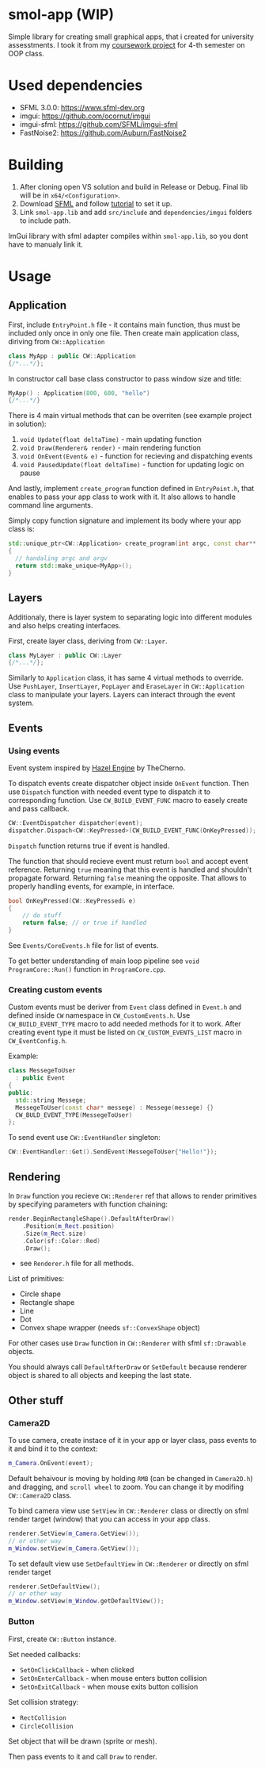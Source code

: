 # smol-app (WIP)
Simple library for creating small graphical apps, that i created for university assesstments.
I took it from my [coursework project](https://github.com/Timur1232/coursework-2) for 4-th semester on OOP class.

# Used dependencies
- SFML 3.0.0: https://www.sfml-dev.org
- imgui: https://github.com/ocornut/imgui
- imgui-sfml: https://github.com/SFML/imgui-sfml
- FastNoise2: https://github.com/Auburn/FastNoise2

# Building
1. After cloning open VS solution and build in Release or Debug. Final lib will be in `x64/<Configuration>`.
2. Download [SFML](https://www.sfml-dev.org/download/) and follow [tutorial](https://www.sfml-dev.org/tutorials/3.0/getting-started/visual-studio/) to set it up.
3. Link `smol-app.lib` and add `src/include` and `dependencies/imgui` folders to include path.

ImGui library with sfml adapter compiles within `smol-app.lib`, so you dont have to manualy link it.

# Usage
## Application
First, include `EntryPoint.h` file - it contains main function, thus must be included only once in only one file.
Then create main application class, diriving from `CW::Application`
```cpp
class MyApp : public CW::Application
{/*...*/};
```

In constructor call base class constructor to pass window size and title:
```cpp
MyApp() : Application(800, 600, "hello")
{/*...*/}
```

There is 4 main virtual methods that can be overriten (see example project in solution):
1. `void Update(float deltaTime)` - main updating function
2. `void Draw(Renderer& render)` - main rendering function
3. `void OnEvent(Event& e)` - function for recieving and dispatching events
4. `void PausedUpdate(float deltaTime)` - function for updating logic on pause

And lastly, implement `create_program` function defined in `EntryPoint.h`, that enables to pass your app class to work with it.
It also allows to handle command line arguments.

Simply copy function signature and implement its body where your app class is:
```cpp
std::unique_ptr<CW::Application> create_program(int argc, const char** argv)
{
  // handaling argc and argv
  return std::make_unique<MyApp>();
}
```
## Layers
Additionaly, there is layer system to separating logic into different modules and also helps creating interfaces.

First, create layer class, deriving from `CW::Layer`.
```cpp
class MyLayer : public CW::Layer
{/*...*/};
```

Similarly to `Application` class, it has same 4 virtual methods to override.
Use `PushLayer`, `InsertLayer`, `PopLayer` and `EraseLayer` in `CW::Application` class to manipulate your layers.
Layers can interact through the event system.

## Events
### Using events
Event system inspired by [Hazel Engine](https://github.com/TheCherno/Hazel) by TheCherno.

To dispatch events create dispatcher object inside `OnEvent` function.
Then use `Dispatch` function with needed event type to dispatch it to corresponding function.
Use `CW_BUILD_EVENT_FUNC` macro to easely create and pass callback.
```cpp
CW::EventDispatcher dispatcher(event);
dispatcher.Dispach<CW::KeyPressed>(CW_BUILD_EVENT_FUNC(OnKeyPressed));
```

`Dispatch` function returns true if event is handled.

The function that should recieve event must return `bool` and accept event reference.
Returning `true` meaning that this event is handled and shouldn't propagate forward. Returning `false` meaning the opposite.
That allows to properly handling events, for example, in interface.
```cpp
bool OnKeyPressed(CW::KeyPressed& e)
{
	// do stuff
	return false; // or true if handled
}
```

See `Events/CoreEvents.h` file for list of events.

To get better understanding of main loop pipeline see `void ProgramCore::Run()` function in `ProgramCore.cpp`.

### Creating custom events
Custom events must be deriver from `Event` class defined in `Event.h` and defined inside `CW` namespace in `CW_CustomEvents.h`.
Use `CW_BUILD_EVENT_TYPE` macro to add needed methods for it to work.
After creating event type it must be listed on `CW_CUSTOM_EVENTS_LIST` macro in `CW_EventConfig.h`.

Example:
```cpp
class MessegeToUser
  : public Event
{
public:
  std::string Messege;
  MessegeToUser(const char* messege) : Messege(messege) {}
  CW_BULD_EVENT_TYPE(MessegeToUser)
};
```

To send event use `CW::EventHandler` singleton:
```cpp
CW::EventHandler::Get().SendEvent(MessegeToUser{"Hello!"});
```

## Rendering
In `Draw` function you recieve `CW::Renderer` ref that allows to render primitives by specifying parameters with function chaining:
```cpp
render.BeginRectangleShape().DefaultAfterDraw()
	.Position(m_Rect.position)
	.Size(m_Rect.size)
	.Color(sf::Color::Red)
	.Draw();
```
* see `Renderer.h` file for all methods.

List of primitives:
- Circle shape
- Rectangle shape
- Line
- Dot
- Convex shape wrapper (needs `sf::ConvexShape` object)

For other cases use `Draw` function in `CW::Renderer` with sfml `sf::Drawable` objects.

You should always call `DefaultAfterDraw` or `SetDefault` because renderer object is shared to all objects and keeping the last state.

## Other stuff
### Camera2D
To use camera, create instace of it in your app or layer class, pass events to it and bind it to the context:
```cpp
m_Camera.OnEvent(event);
```

Default behaivour is moving by holding `RMB` (can be changed in `Camera2D.h`) and dragging, and `scroll wheel` to zoom.
You can change it by modifing `CW::Camera2D` class.

To bind camera view use `SetView` in `CW::Renderer` class or directly on sfml render target (window) that you can access in your app class.
```cpp
renderer.SetView(m_Camera.GetView());
// or other way
m_Window.setView(m_Camera.GetView());
```

To set default view use `SetDefaultView` in `CW::Renderer` or directly on sfml render target
```cpp
renderer.SetDefaultView();
// or other way
m_Window.setView(m_Window.getDefaultView());
```

### Button
First, create `CW::Button` instance.

Set needed callbacks:
- `SetOnClickCallback` - when clicked
- `SetOnEnterCallback` - when mouse enters button collision
- `SetOnExitCallback` - when mouse exits button collision

Set collision strategy:
- `RectCollision`
- `CircleCollision`

Set object that will be drawn (sprite or mesh).

Then pass events to it and call `Draw` to render.
